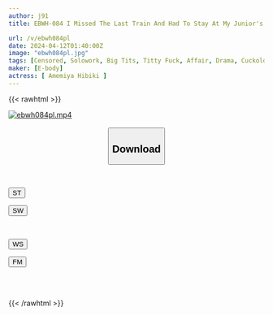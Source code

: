 ```yaml
---
author: j91
title: EBWH-084 I Missed The Last Train And Had To Stay At My Junior's House... I Succumbed To The Unconscious Temptation Of An Athlete's Body That Got Wet From The Heavy Rain And Ended Up Having An Affair And Creampie Over And Over Again Until Morning. I'm The Worst, Hibiki Amemiya.

url: /v/ebwh084pl
date: 2024-04-12T01:40:00Z
image: "ebwh084pl.jpg"
tags: [Censored, Solowork, Big Tits, Titty Fuck, Affair, Drama, Cuckold	]
maker: [E-body]
actress: [ Amemiya Hibiki ]
---
```



{{< rawhtml >}}

<div class="video" data-videoid="jAdzylpkXeTDO8">
    <a href="javascript:;">
        <img src="/v/ebwh084pl/ebwh084pl.jpg" width="WIDTH" height="HEIGHT" alt="ebwh084pl.mp4" loading="lazy">
    </a>
</div>

<script type="text/javascript" src="https://j91.asia/asset/on-demand-st.js"></script>

<br>
  <link rel="stylesheet" href="https://j91.asia/asset/bs5.css">
  
  <center>
  <button class="btn btn-primary" type="button" data-bs-toggle="collapse" data-bs-target=".multi-collapse" aria-expanded="false" aria-controls="multiCollapseExample1 multiCollapseExample2"><h2>Download</h2></button></center>
</p>
<div class="row">
  <div class="col">
    <div class="collapse multi-collapse" id="multiCollapseExample1">
      <div class="card card-body">
	      	      <br>
<div class="buttons">  
<p><a href="https://streamtape.to/v/jAdzylpkXeTDO8" target="_blank"><button class="btn-hover color-3"><i class="fa fa-download"></i> ST</button></a></p>
<p><a href="https://asnwish.com/njc6jvr3zxls" target="_blank"><button class="btn-hover color-2"><i class="fa fa-download"></i> SW</button></a></p></div>
    </div>
  </div>
</div>
  <div class="col">
    <div class="collapse multi-collapse" id="multiCollapseExample2">
      <div class="card card-body">
	      <br>
<div class="buttons">
<p><a href="https://wolfstream.tv/z9tpgp4az6wf"><button class="btn-hover color-9"><i class="fa fa-download"></i> WS</button></a></p>
<p><a href="https://filemoon.sx/d/lsbuirdycotc"><button class="btn-hover color-8"><i class="fa fa-download"></i> FM</button></a></p></div>
<br><br>
      </div>
    </div>
  </div>
</div>

{{< /rawhtml >}}